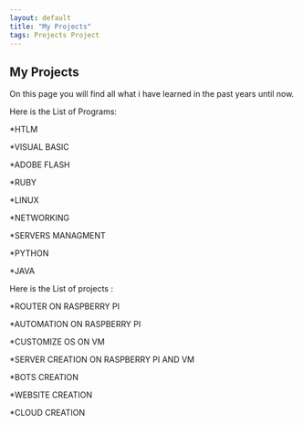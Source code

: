 ```yaml
---
layout: default
title: "My Projects"
tags: Projects Project
---
```


## My Projects

On this page you will find all what i have learned in the past years until now.

Here is the List of Programs:

*HTLM

*VISUAL BASIC

*ADOBE FLASH

*RUBY

*LINUX

*NETWORKING

*SERVERS MANAGMENT

*PYTHON

*JAVA

Here is the List of projects :

*ROUTER ON RASPBERRY PI

*AUTOMATION ON RASPBERRY PI

*CUSTOMIZE OS ON VM

*SERVER CREATION ON RASPBERRY PI AND VM

*BOTS CREATION

*WEBSITE CREATION

*CLOUD CREATION
